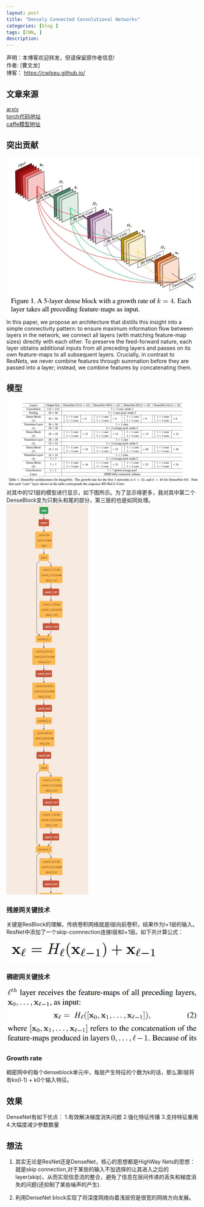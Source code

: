 ```yaml
---
layout: post
title: "Densely Connected Convolutional Networks"
categories: [blog ]
tags: [CNN, ]
description: 
---
```

声明：本博客欢迎转发，但请保留原作者信息!                            
作者: [曹文龙]                                                                 
博客： <https://cwlseu.github.io/>


## 文章来源

[arxiv](https://arxiv.org/abs/1608.06993)          
[torch代码地址](https://github.com/liuzhuang13/DenseNet)           
[caffe模型地址](https://github.com/shicai/DenseNet-Caffe)                         

## 突出贡献

![一个关于DenseNet block的示意图](../images/cvpr2017/densenet/1.JPG)
In this paper, we propose an architecture that distills this insight into a simple connectivity pattern: to ensure maximum information flow between layers in the network, we connect all layers (with matching feature-map sizes) directly with each other. To preserve the feed-forward nature, each layer obtains additional inputs from all preceding layers and passes on its own feature-maps to all subsequent
layers. Crucially, in contrast to ResNets, we never combine features
through summation before they are passed into a layer; instead, we combine features by concatenating them.

## 模型


![DenseNet的组成结构](../images/cvpr2017/densenet/Table1.JPG)
对其中的121层的模型进行显示，如下图所示。为了显示得更多，我对其中第二个DenseBlock变为只剩头和尾的部分，第三层的也是如同处理。
![Layer 121的组成结构](../images/cvpr2017/densenet/121-short.JPG)

### 残差网关键技术
关键是ResBlock的理解。传统卷积网络就是l层向前卷积，结果作为l+1层的输入。ResNet中添加了一个skip-connnection连接l层和l+1层。如下共计算公式：

![ResBlock](../images/cvpr2017/densenet/ResBlock.JPG)
### 稠密网关键技术

![ResBlock](../images/cvpr2017/densenet/DenseConn.JPG)
### Growth rate
稠密网中的每个denseblock单元中，每层产生特征的个数为k的话，那么第l层将有kx(l-1) + k0个输入特征。

## 效果
DenseNet有如下优点： 
1.有效解决梯度消失问题 
2.强化特征传播 
3.支持特征重用 
4.大幅度减少参数数量

## 想法

1. 其实无论是ResNet还是DenseNet，核心的思想都是HighWay Nets的思想： 
就是skip connection,对于某些的输入不加选择的让其进入之后的layer(skip)，从而实现信息流的整合，避免了信息在层间传递的丢失和梯度消失的问题(还抑制了某些噪声的产生).

2. 利用DenseNet block实现了将深度网络向着浅层但是很宽的网络方向发展。